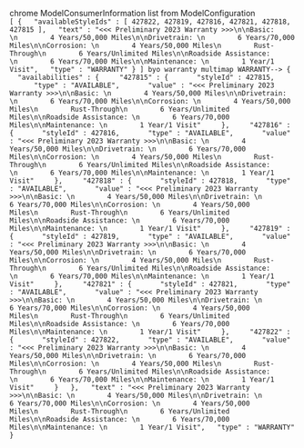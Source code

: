 chrome ModelConsumerInformation list from ModelConfiguration <br>
`
[ {
  "availableStyleIds" : [ 427822, 427819, 427816, 427821, 427818, 427815 ],
  "text" : "<<< Preliminary 2023 Warranty >>>\n\nBasic: \n        4 Years/50,000 Miles\n\nDrivetrain: \n        6 Years/70,000 Miles\n\nCorrosion: \n        4 Years/50,000 Miles\n        Rust-Through\n        6 Years/Unlimited Miles\n\nRoadside Assistance: \n        6 Years/70,000 Miles\n\nMaintenance: \n        1 Year/1 Visit",
  "type" : "WARRANTY"
} ]
byo warranty multimap
WARRANTY-->
{
  "availabilities" : {
    "427815" : {
      "styleId" : 427815,
      "type" : "AVAILABLE",
      "value" : "<<< Preliminary 2023 Warranty >>>\n\nBasic: \n        4 Years/50,000 Miles\n\nDrivetrain: \n        6 Years/70,000 Miles\n\nCorrosion: \n        4 Years/50,000 Miles\n        Rust-Through\n        6 Years/Unlimited Miles\n\nRoadside Assistance: \n        6 Years/70,000 Miles\n\nMaintenance: \n        1 Year/1 Visit"
    },
    "427816" : {
      "styleId" : 427816,
      "type" : "AVAILABLE",
      "value" : "<<< Preliminary 2023 Warranty >>>\n\nBasic: \n        4 Years/50,000 Miles\n\nDrivetrain: \n        6 Years/70,000 Miles\n\nCorrosion: \n        4 Years/50,000 Miles\n        Rust-Through\n        6 Years/Unlimited Miles\n\nRoadside Assistance: \n        6 Years/70,000 Miles\n\nMaintenance: \n        1 Year/1 Visit"
    },
    "427818" : {
      "styleId" : 427818,
      "type" : "AVAILABLE",
      "value" : "<<< Preliminary 2023 Warranty >>>\n\nBasic: \n        4 Years/50,000 Miles\n\nDrivetrain: \n        6 Years/70,000 Miles\n\nCorrosion: \n        4 Years/50,000 Miles\n        Rust-Through\n        6 Years/Unlimited Miles\n\nRoadside Assistance: \n        6 Years/70,000 Miles\n\nMaintenance: \n        1 Year/1 Visit"
    },
    "427819" : {
      "styleId" : 427819,
      "type" : "AVAILABLE",
      "value" : "<<< Preliminary 2023 Warranty >>>\n\nBasic: \n        4 Years/50,000 Miles\n\nDrivetrain: \n        6 Years/70,000 Miles\n\nCorrosion: \n        4 Years/50,000 Miles\n        Rust-Through\n        6 Years/Unlimited Miles\n\nRoadside Assistance: \n        6 Years/70,000 Miles\n\nMaintenance: \n        1 Year/1 Visit"
    },
    "427821" : {
      "styleId" : 427821,
      "type" : "AVAILABLE",
      "value" : "<<< Preliminary 2023 Warranty >>>\n\nBasic: \n        4 Years/50,000 Miles\n\nDrivetrain: \n        6 Years/70,000 Miles\n\nCorrosion: \n        4 Years/50,000 Miles\n        Rust-Through\n        6 Years/Unlimited Miles\n\nRoadside Assistance: \n        6 Years/70,000 Miles\n\nMaintenance: \n        1 Year/1 Visit"
    },
    "427822" : {
      "styleId" : 427822,
      "type" : "AVAILABLE",
      "value" : "<<< Preliminary 2023 Warranty >>>\n\nBasic: \n        4 Years/50,000 Miles\n\nDrivetrain: \n        6 Years/70,000 Miles\n\nCorrosion: \n        4 Years/50,000 Miles\n        Rust-Through\n        6 Years/Unlimited Miles\n\nRoadside Assistance: \n        6 Years/70,000 Miles\n\nMaintenance: \n        1 Year/1 Visit"
    }
  },
  "text" : "<<< Preliminary 2023 Warranty >>>\n\nBasic: \n        4 Years/50,000 Miles\n\nDrivetrain: \n        6 Years/70,000 Miles\n\nCorrosion: \n        4 Years/50,000 Miles\n        Rust-Through\n        6 Years/Unlimited Miles\n\nRoadside Assistance: \n        6 Years/70,000 Miles\n\nMaintenance: \n        1 Year/1 Visit",
  "type" : "WARRANTY"
}
`
